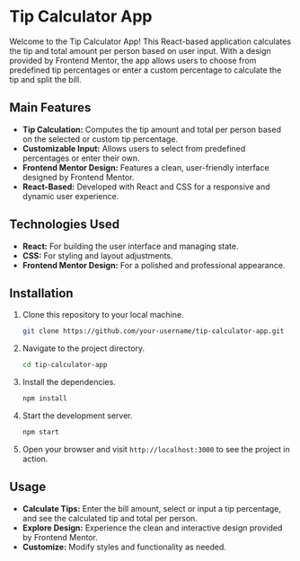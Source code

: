 # Tip Calculator App

Welcome to the Tip Calculator App! This React-based application calculates the tip and total amount per person based on user input. With a design provided by Frontend Mentor, the app allows users to choose from predefined tip percentages or enter a custom percentage to calculate the tip and split the bill.

## Main Features

- **Tip Calculation:** Computes the tip amount and total per person based on the selected or custom tip percentage.
- **Customizable Input:** Allows users to select from predefined percentages or enter their own.
- **Frontend Mentor Design:** Features a clean, user-friendly interface designed by Frontend Mentor.
- **React-Based:** Developed with React and CSS for a responsive and dynamic user experience.

## Technologies Used

- **React:** For building the user interface and managing state.
- **CSS:** For styling and layout adjustments.
- **Frontend Mentor Design:** For a polished and professional appearance.

## Installation

1. Clone this repository to your local machine.
   ```bash
   git clone https://github.com/your-username/tip-calculator-app.git
   ```
2. Navigate to the project directory.
   ```bash
   cd tip-calculator-app
   ```
3. Install the dependencies.
   ```bash
   npm install
   ```
4. Start the development server.
   ```bash
   npm start
   ```
5. Open your browser and visit `http://localhost:3000` to see the project in action.

## Usage

- **Calculate Tips:** Enter the bill amount, select or input a tip percentage, and see the calculated tip and total per person.
- **Explore Design:** Experience the clean and interactive design provided by Frontend Mentor.
- **Customize:** Modify styles and functionality as needed.
